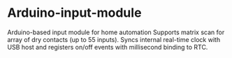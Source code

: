 # Arduino-input-module
Arduino-based input module for home automation
Supports matrix scan for array of dry contacts (up to 55 inputs).
Syncs internal real-time clock with USB host and registers on/off events with millisecond binding to RTC.